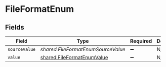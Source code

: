 # FileFormatEnum


## Fields

| Field                                                                           | Type                                                                            | Required                                                                        | Description                                                                     |
| ------------------------------------------------------------------------------- | ------------------------------------------------------------------------------- | ------------------------------------------------------------------------------- | ------------------------------------------------------------------------------- |
| `sourceValue`                                                                   | *shared.FileFormatEnumSourceValue*                                              | :heavy_minus_sign:                                                              | N/A                                                                             |
| `value`                                                                         | [shared.FileFormatEnumValue](../../../sdk/models/shared/fileformatenumvalue.md) | :heavy_minus_sign:                                                              | N/A                                                                             |
